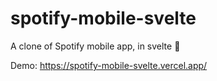 # spotify-mobile-svelte

A clone of Spotify mobile app, in svelte 🚀

Demo: https://spotify-mobile-svelte.vercel.app/

